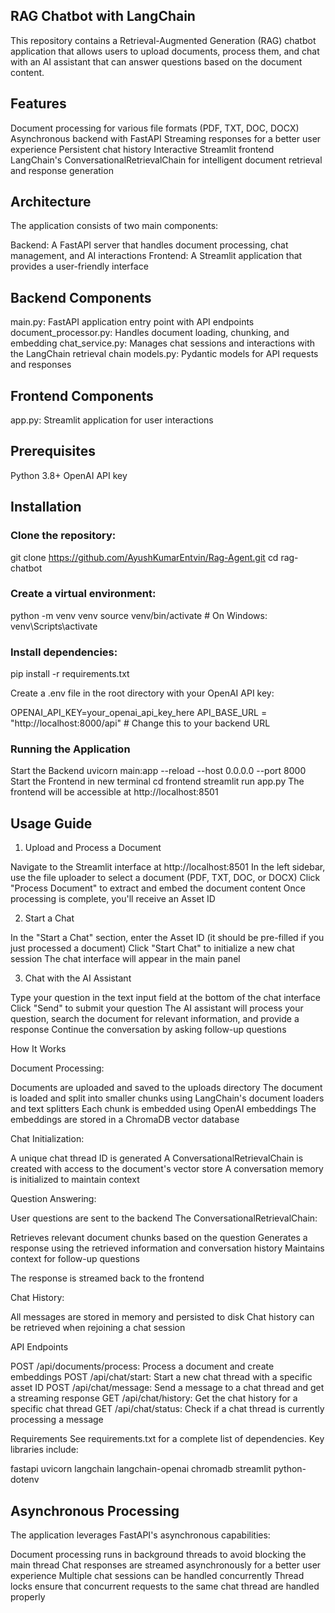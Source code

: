 ## RAG Chatbot with LangChain
This repository contains a Retrieval-Augmented Generation (RAG) chatbot application that allows users to upload documents, process them, and chat with an AI assistant that can answer questions based on the document content.

## Features

Document processing for various file formats (PDF, TXT, DOC, DOCX)
Asynchronous backend with FastAPI
Streaming responses for a better user experience
Persistent chat history
Interactive Streamlit frontend
LangChain's ConversationalRetrievalChain for intelligent document retrieval and response generation

## Architecture
The application consists of two main components:

Backend: A FastAPI server that handles document processing, chat management, and AI interactions
Frontend: A Streamlit application that provides a user-friendly interface

## Backend Components

main.py: FastAPI application entry point with API endpoints
document_processor.py: Handles document loading, chunking, and embedding
chat_service.py: Manages chat sessions and interactions with the LangChain retrieval chain
models.py: Pydantic models for API requests and responses

## Frontend Components

app.py: Streamlit application for user interactions

## Prerequisites

Python 3.8+
OpenAI API key

## Installation

### Clone the repository:

 git clone https://github.com/AyushKumarEntvin/Rag-Agent.git
cd rag-chatbot

### Create a virtual environment:

 python -m venv venv
source venv/bin/activate  # On Windows: venv\Scripts\activate

### Install dependencies:

 pip install -r requirements.txt

Create a .env file in the root directory with your OpenAI API key:

OPENAI_API_KEY=your_openai_api_key_here
API_BASE_URL = "http://localhost:8000/api"  # Change this to your backend URL

### Running the Application
Start the Backend
 uvicorn main:app --reload --host 0.0.0.0 --port 8000
Start the Frontend in new terminal
 cd frontend
streamlit run app.py
The frontend will be accessible at http://localhost:8501

## Usage Guide
1. Upload and Process a Document

Navigate to the Streamlit interface at http://localhost:8501
In the left sidebar, use the file uploader to select a document (PDF, TXT, DOC, or DOCX)
Click "Process Document" to extract and embed the document content
Once processing is complete, you'll receive an Asset ID

2. Start a Chat

In the "Start a Chat" section, enter the Asset ID (it should be pre-filled if you just processed a document)
Click "Start Chat" to initialize a new chat session
The chat interface will appear in the main panel

3. Chat with the AI Assistant

Type your question in the text input field at the bottom of the chat interface
Click "Send" to submit your question
The AI assistant will process your question, search the document for relevant information, and provide a response
Continue the conversation by asking follow-up questions

How It Works

Document Processing:

Documents are uploaded and saved to the uploads directory
The document is loaded and split into smaller chunks using LangChain's document loaders and text splitters
Each chunk is embedded using OpenAI embeddings
The embeddings are stored in a ChromaDB vector database


Chat Initialization:

A unique chat thread ID is generated
A ConversationalRetrievalChain is created with access to the document's vector store
A conversation memory is initialized to maintain context


Question Answering:

User questions are sent to the backend
The ConversationalRetrievalChain:

Retrieves relevant document chunks based on the question
Generates a response using the retrieved information and conversation history
Maintains context for follow-up questions


The response is streamed back to the frontend


Chat History:

All messages are stored in memory and persisted to disk
Chat history can be retrieved when rejoining a chat session



API Endpoints

POST /api/documents/process: Process a document and create embeddings
POST /api/chat/start: Start a new chat thread with a specific asset ID
POST /api/chat/message: Send a message to a chat thread and get a streaming response
GET /api/chat/history: Get the chat history for a specific chat thread
GET /api/chat/status: Check if a chat thread is currently processing a message


Requirements
See requirements.txt for a complete list of dependencies. Key libraries include:

fastapi
uvicorn
langchain
langchain-openai
chromadb
streamlit
python-dotenv

## Asynchronous Processing
The application leverages FastAPI's asynchronous capabilities:

Document processing runs in background threads to avoid blocking the main thread
Chat responses are streamed asynchronously for a better user experience
Multiple chat sessions can be handled concurrently
Thread locks ensure that concurrent requests to the same chat thread are handled properly

